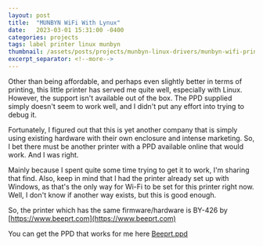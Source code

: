 ```yaml
---
layout: post
title:  "MUNBYN WiFi With Lynux"
date:   2023-03-01 15:31:00 -0400
categories: projects
tags: label printer linux munbyn
thumbnail: /assets/posts/projects/munbyn-linux-drivers/munbyn-wifi-printer.png
excerpt_separator: <!--more-->
---
```


Other than being affordable, and perhaps even slightly better in terms of printing, this little printer has served me quite well, especially with Linux. However, the support isn't available out of the box. The PPD supplied simply doesn't seem to work well, and I didn't put any effort into trying to debug it.

Fortunately, I figured out that this is yet another company that is simply using existing hardware with their own enclosure and intense marketing. So, I bet there must be another printer with a PPD available online that would work. And I was right.

Mainly because I spent quite some time trying to get it to work, I'm sharing that find. Also, keep in mind that I had the printer already set up with Windows, as that's the only way for Wi-Fi to be set for this printer right now. Well, I don't know if another way exists, but this is good enough.

So, the printer which has the same firmware/hardware is BY-426 by [https://www.beeprt.com](https://www.beeprt.com)

You can get the PPD that works for me here [Beeprt.ppd](/assets/posts/projects/munbyn-linux-drivers/Beeprt.ppd)
